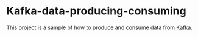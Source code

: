 # Kafka-data-producing-consuming
This project is a sample of how to produce and consume data from Kafka.
